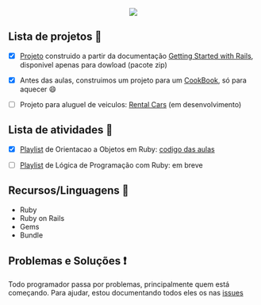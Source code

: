 <p align="center">
<img src="https://user-images.githubusercontent.com/46378210/78724750-7cde6080-7904-11ea-83b7-b373e0a3e965.png" />
</p>

## Lista de projetos :checkered_flag:

- [X] [Projeto](https://github.com/Diana-ops/Blog_Ruby) construido a partir da documentação [Getting Started with Rails](https://guides.rubyonrails.org/getting_started.html), disponivel apenas para dowload (pacote zip) 

- [x] Antes das aulas, construimos um projeto para um [CookBook](https://github.com/Diana-ops/treinaDev_turma3/tree/master/code-saga-cookbook), só para aquecer :smile:

- [ ] Projeto para aluguel de veiculos: [Rental Cars](https://github.com/Diana-ops/rental-cars-treina-dev-1) (em desenvolvimento)

## Lista de atividades :memo:

- [X] [Playlist](https://www.youtube.com/playlist?list=PLajdzeQ7QG3jS3yEBFkf7GsXvoSj6wuPY) de Orientacao a Objetos em Ruby: [codigo das aulas](https://github.com/Diana-ops/treinaDev_turma3/tree/master/playlist-ruby-oo)

- [ ] [Playlist](https://www.youtube.com/playlist?list=PLajdzeQ7QG3iXblkBah6Ffoaa7Idxn4cT) de Lógica de Programação com Ruby: em breve

## Recursos/Linguagens :school_satchel:

- Ruby
- Ruby on Rails
- Gems
- Bundle

## Problemas e Soluções :exclamation: 

Todo programador passa por problemas, principalmente quem está começando. Para ajudar, estou documentando todos eles os nas [issues](https://github.com/Diana-ops/treinaDev_turma3/issues) 
